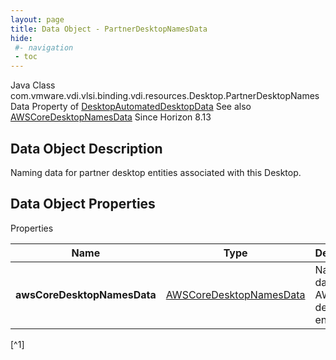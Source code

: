 ```yaml
---
layout: page
title: Data Object - PartnerDesktopNamesData
hide:
 #- navigation
 - toc
---
```






Java Class
    com.vmware.vdi.vlsi.binding.vdi.resources.Desktop.PartnerDesktopNamesData
Property of
     [DesktopAutomatedDesktopData](vdi.resources.Desktop.AutomatedDesktopData.md#field_detail)
See also
     [AWSCoreDesktopNamesData](vdi.resources.Desktop.AWSCoreDesktopNamesData.md)
Since 
    Horizon 8.13

## Data Object Description 

Naming data for partner desktop entities associated with this Desktop. 

## Data Object Properties

Properties

Name |  Type |  Description   
---|---|---  
**awsCoreDesktopNamesData**| [AWSCoreDesktopNamesData](vdi.resources.Desktop.AWSCoreDesktopNamesData.md)|  Naming data for AWS desktop entities.   


[^1]

  
  

  

